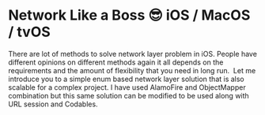 # Network Like a Boss  😎 iOS / MacOS / tvOS
There are lot of methods to solve network layer problem in iOS. People have different opinions on different methods again it all depends on the requirements and the amount of flexibility that you need in long run.  Let me introduce you to a simple enum based network layer solution that is also scalable for a complex project. I have used AlamoFire and ObjectMapper combination but this same solution can be modified to be used along with URL session and Codables.
